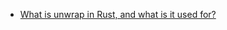 
- [What is unwrap in Rust, and what is it used for?](https://stackoverflow.com/questions/36362020/what-is-unwrap-in-rust-and-what-is-it-used-for)

